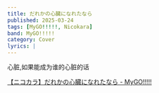 ```yaml
---
title: だれかの心臓になれたなら
published: 2025-03-24
tags: [MyGO!!!!!, Nicokara]
band: MyGO!!!!!
category: Cover
lyrics: |
---
```

心脏,如果能成为谁的心脏的话

<summary>
    <a href="https://www.bilibili.com/video/BV1amZdYhEq6/">
        【ニコカラ】だれかの心臓になれたなら - MyGO!!!!!
    </a>
</summary>
